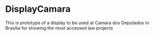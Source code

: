 DisplayCamara
=============

This is prototype of a display to be used at Camara dos Deputados in Brasilia for showing the most accessed law projects
